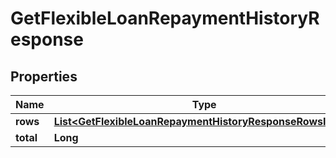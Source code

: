

# GetFlexibleLoanRepaymentHistoryResponse


## Properties

| Name | Type | Description | Notes |
|------------ | ------------- | ------------- | -------------|
|**rows** | [**List&lt;GetFlexibleLoanRepaymentHistoryResponseRowsInner&gt;**](GetFlexibleLoanRepaymentHistoryResponseRowsInner.md) |  |  [optional] |
|**total** | **Long** |  |  [optional] |



